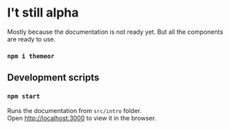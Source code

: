 # I't still alpha

Mostly because the documentation is not ready yet.
But all the components are ready to use.

### `npm i themeor`


## Development scripts

### `npm start`

Runs the documentation from `src/intro` folder.<br />
Open [http://localhost:3000](http://localhost:3000) to view it in the browser.